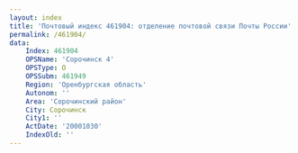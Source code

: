 ```yaml
---
layout: index
title: 'Почтовый индекс 461904: отделение почтовой связи Почты России'
permalink: /461904/
data:
    Index: 461904
    OPSName: 'Сорочинск 4'
    OPSType: О
    OPSSubm: 461949
    Region: 'Оренбургская область'
    Autonom: ''
    Area: 'Сорочинский район'
    City: Сорочинск
    City1: ''
    ActDate: '20001030'
    IndexOld: ''
---
```


